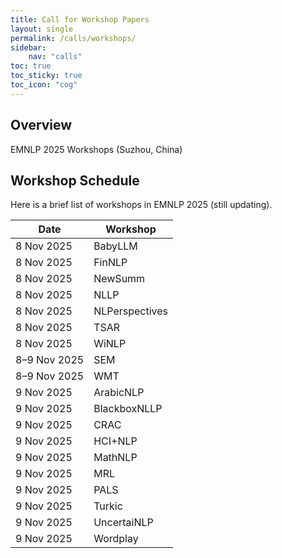 ```yaml
---
title: Call for Workshop Papers
layout: single
permalink: /calls/workshops/
sidebar: 
    nav: "calls"
toc: true
toc_sticky: true
toc_icon: "cog"
---
```


## Overview
EMNLP 2025 Workshops (Suzhou, China)

## Workshop Schedule
Here is a brief list of workshops in EMNLP 2025 (still updating).

| Date         | Workshop       |
| ------------ | -------------- |
| 8 Nov 2025   | BabyLLM        |
| 8 Nov 2025   | FinNLP         |
| 8 Nov 2025   | NewSumm        |
| 8 Nov 2025   | NLLP           |
| 8 Nov 2025   | NLPerspectives |
| 8 Nov 2025   | TSAR           |
| 8 Nov 2025   | WiNLP          |
| 8–9 Nov 2025 | SEM            |
| 8–9 Nov 2025 | WMT            |
| 9 Nov 2025   | ArabicNLP      |
| 9 Nov 2025   | BlackboxNLLP   |
| 9 Nov 2025   | CRAC           |
| 9 Nov 2025   | HCI+NLP        |
| 9 Nov 2025   | MathNLP        |
| 9 Nov 2025   | MRL            |
| 9 Nov 2025   | PALS           |
| 9 Nov 2025   | Turkic         |
| 9 Nov 2025   | UncertaiNLP    |
| 9 Nov 2025   | Wordplay       |
